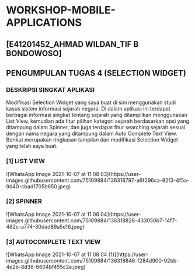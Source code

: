 # WORKSHOP-MOBILE-APPLICATIONS

<h2>[E41201452_AHMAD WILDAN_TIF B BONDOWOSO]</h2>
<h2>PENGUMPULAN TUGAS 4 (SELECTION WIDGET)</h2>
<h3>DESKRIPSI SINGKAT APLIKASI</h3>
Modifikasi Selection Widget yang saya buat di sini menggunakan studi kasus sistem informasi sejarah negara. Di dalam aplikasi ini terdapat berbagai informasi singkat tentang sejarah yang ditampilkan menggunakan List View, kemudian ada fitur pilihan kategori sejarah berdasarkan opsi yang ditampung dalam Spinner, dan juga terdapat fitur searching sejarah sesuai dengan nama negara yang ditampung dalam Auto Complete Text View. Berikut merupakan ringkasan tampilan dari modifikasi Selection Widget yang telah saya buat.
<h3>[1] LIST VIEW</h3>
![WhatsApp Image 2021-10-07 at 11 08 03](https://user-images.githubusercontent.com/75109884/136318797-a6f296ca-82f3-4f5a-9d40-cbad1705b650.jpeg)
<h3>[2] SPINNER</h3>
![WhatsApp Image 2021-10-07 at 11 08 04](https://user-images.githubusercontent.com/75109884/136318828-433050b7-14f7-482c-a774-30dad89a5e16.jpeg)
<h3>[3] AUTOCOMPLETE TEXT VIEW</h3>
![WhatsApp Image 2021-10-07 at 11 08 04 (1)](https://user-images.githubusercontent.com/75109884/136318846-f284d900-92bb-4e2b-8d36-6604bf455c2a.jpeg)
